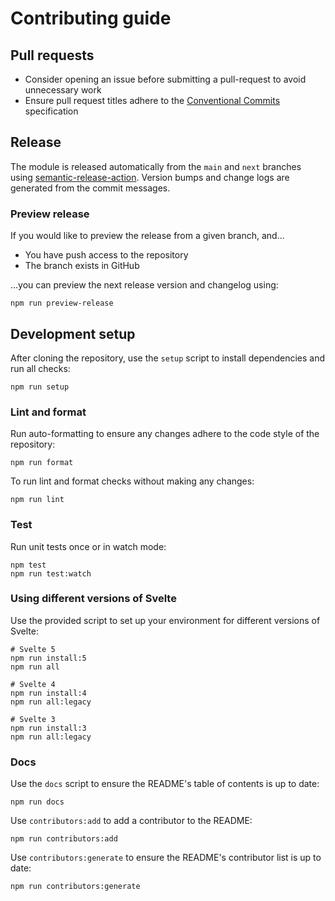 # Contributing guide

## Pull requests

- Consider opening an issue before submitting a pull-request to avoid unnecessary work
- Ensure pull request titles adhere to the [Conventional Commits][] specification

[conventional commits]: https://www.conventionalcommits.org/

## Release

The module is released automatically from the `main` and `next` branches using [semantic-release-action][]. Version bumps and change logs are generated from the commit messages.

[semantic-release-action]: https://github.com/cycjimmy/semantic-release-action

### Preview release

If you would like to preview the release from a given branch, and...

- You have push access to the repository
- The branch exists in GitHub

...you can preview the next release version and changelog using:

```shell
npm run preview-release
```

## Development setup

After cloning the repository, use the `setup` script to install dependencies and run all checks:

```shell
npm run setup
```

### Lint and format

Run auto-formatting to ensure any changes adhere to the code style of the repository:

```shell
npm run format
```

To run lint and format checks without making any changes:

```shell
npm run lint
```

### Test

Run unit tests once or in watch mode:

```shell
npm test
npm run test:watch
```

### Using different versions of Svelte

Use the provided script to set up your environment for different versions of Svelte:

```shell
# Svelte 5
npm run install:5
npm run all

# Svelte 4
npm run install:4
npm run all:legacy

# Svelte 3
npm run install:3
npm run all:legacy
```

### Docs

Use the `docs` script to ensure the README's table of contents is up to date:

```shell
npm run docs
```

Use `contributors:add` to add a contributor to the README:

```shell
npm run contributors:add
```

Use `contributors:generate` to ensure the README's contributor list is up to date:

```shell
npm run contributors:generate
```
